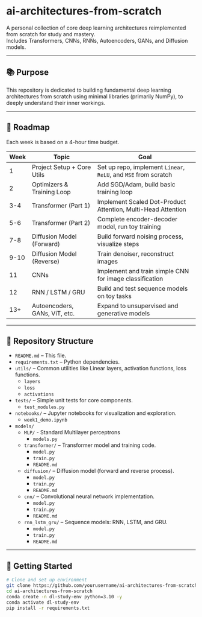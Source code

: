 # ai-architectures-from-scratch

A personal collection of core deep learning architectures reimplemented from scratch for study and mastery.  
Includes Transformers, CNNs, RNNs, Autoencoders, GANs, and Diffusion models.

---

## 📚 Purpose

This repository is dedicated to building fundamental deep learning architectures from scratch using minimal libraries (primarily NumPy), to deeply understand their inner workings.

---

## 🧭 Roadmap

Each week is based on a 4-hour time budget.

| Week | Topic                          | Goal |
|------|--------------------------------|------|
| 1    | Project Setup + Core Utils     | Set up repo, implement `Linear`, `ReLU`, and `MSE` from scratch |
| 2    | Optimizers & Training Loop     | Add SGD/Adam, build basic training loop |
| 3-4  | Transformer (Part 1)           | Implement Scaled Dot-Product Attention, Multi-Head Attention |
| 5-6  | Transformer (Part 2)           | Complete encoder-decoder model, run toy training |
| 7-8  | Diffusion Model (Forward)      | Build forward noising process, visualize steps |
| 9-10 | Diffusion Model (Reverse)      | Train denoiser, reconstruct images |
| 11   | CNNs                           | Implement and train simple CNN for image classification |
| 12   | RNN / LSTM / GRU               | Build and test sequence models on toy tasks |
| 13+  | Autoencoders, GANs, ViT, etc.  | Expand to unsupervised and generative models |

---

## 📁 Repository Structure

- `README.md` – This file.
- `requirements.txt` – Python dependencies.
- `utils/` – Common utilities like Linear layers, activation functions, loss functions.
  - `layers` 
  - `loss`
  - `activations`
- `tests/` – Simple unit tests for core components.
  - `test_modules.py`
- `notebooks/` – Jupyter notebooks for visualization and exploration.
  - `week1_demo.ipynb`
- `models/`
    - `MLP/` - Standard Multilayer perceptrons
        - `models.py`
    - `transformer/` – Transformer model and training code.
        - `model.py`
        - `train.py`
        - `README.md`
    - `diffusion/` – Diffusion model (forward and reverse process).
        - `model.py`
        - `train.py`
        - `README.md`
    - `cnn/` – Convolutional neural network implementation.
        - `model.py`
        - `train.py`
        - `README.md`
    - `rnn_lstm_gru/` – Sequence models: RNN, LSTM, and GRU.
        - `model.py`
        - `train.py`
        - `README.md`

---

## 🚀 Getting Started

```bash
# Clone and set up environment
git clone https://github.com/yourusername/ai-architectures-from-scratch.git
cd ai-architectures-from-scratch
conda create -n dl-study-env python=3.10 -y
conda activate dl-study-env
pip install -r requirements.txt
